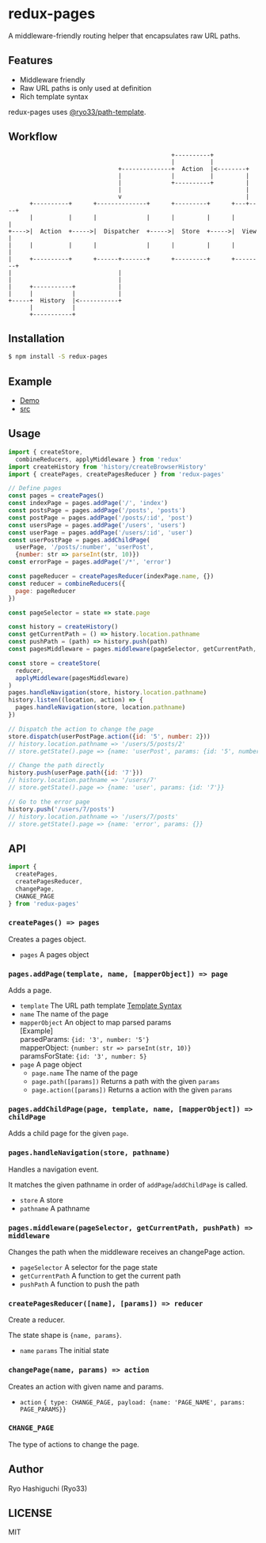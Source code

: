 # redux-pages
A middleware-friendly routing helper that encapsulates raw URL paths.

## Features
- Middleware friendly
- Raw URL paths is only used at definition
- Rich template syntax

redux-pages uses [@ryo33/path-template](https://github.com/ryo33/path-template).

## Workflow
```
                                              +----------+
                                              |          |
                               +--------------+  Action  |<--------+
                               |              |          |         |
                               |              +----------+         |
                               |                                   |
                               v                                   |
      +----------+      +--------------+      +---------+      +---+----+
      |          |      |              |      |         |      |        |
+---->|  Action  +----->|  Dispatcher  +----->|  Store  +----->|  View  |
|     |          |      |              |      |         |      |        |
|     +----------+      +------+-------+      +---------+      +--------+
|                              |
|                              |
|     +-----------+            |
|     |           |            |
+-----+  History  |<-----------+
      |           |
      +-----------+
```

## Installation
```bash
$ npm install -S redux-pages
```

## Example
- [Demo](http://ryo33.com/redux-pages/#/)
- [src](https://github.com/ryo33/redux-pages/tree/master/example/src)

## Usage
```javascript
import { createStore,
  combineReducers, applyMiddleware } from 'redux'
import createHistory from 'history/createBrowserHistory'
import { createPages, createPagesReducer } from 'redux-pages'

// Define pages
const pages = createPages()
const indexPage = pages.addPage('/', 'index')
const postsPage = pages.addPage('/posts', 'posts')
const postPage = pages.addPage('/posts/:id', 'post')
const usersPage = pages.addPage('/users', 'users')
const userPage = pages.addPage('/users/:id', 'user')
const userPostPage = pages.addChildPage(
  userPage, '/posts/:number', 'userPost',
  {number: str => parseInt(str, 10)})
const errorPage = pages.addPage('/*', 'error')

const pageReducer = createPagesReducer(indexPage.name, {})
const reducer = combineReducers({
  page: pageReducer
})

const pageSelector = state => state.page

const history = createHistory()
const getCurrentPath = () => history.location.pathname
const pushPath = (path) => history.push(path)
const pagesMiddleware = pages.middleware(pageSelector, getCurrentPath, pushPath)

const store = createStore(
  reducer,
  applyMiddleware(pagesMiddleware)
)
pages.handleNavigation(store, history.location.pathname)
history.listen((location, action) => {
  pages.handleNavigation(store, location.pathname)
})

// Dispatch the action to change the page
store.dispatch(userPostPage.action({id: '5', number: 2}))
// history.location.pathname => '/users/5/posts/2'
// store.getState().page => {name: 'userPost', params: {id: '5', number: 2}}

// Change the path directly
history.push(userPage.path({id: '7'}))
// history.location.pathname => '/users/7'
// store.getState().page => {name: 'user', params: {id: '7'}}

// Go to the error page
history.push('/users/7/posts')
// history.location.pathname => '/users/7/posts'
// store.getState().page => {name: 'error', params: {}}
```

## API

```javascript
import {
  createPages,
  createPagesReducer,
  changePage,
  CHANGE_PAGE
} from 'redux-pages'
```

### `createPages() => pages`
Creates a pages object.

- `pages` A pages object

### `pages.addPage(template, name, [mapperObject]) => page`
Adds a page.

- `template` The URL path template
[Template Syntax](https://github.com/ryo33/path-template#template-syntax)
- `name` The name of the page
- `mapperObject` An object to map parsed params  
  [Example]  
  parsedParams: `{id: '3', number: '5'}`  
  mapperObject: `{number: str => parseInt(str, 10)}`  
  paramsForState: `{id: '3', number: 5}`  
- `page` A page object
  - `page.name` The name of the page
  - `page.path([params])` Returns a path with the given `params`
  - `page.action([params])` Returns a action with the given `params`

### `pages.addChildPage(page, template, name, [mapperObject]) => childPage`
Adds a child page for the given `page`.

### `pages.handleNavigation(store, pathname)`
Handles a navigation event.

It matches the given pathname in order of `addPage`/`addChildPage` is called.

- `store` A store
- `pathname` A pathname

### `pages.middleware(pageSelector, getCurrentPath, pushPath) => middleware`
Changes the path when the middleware receives an changePage action.

- `pageSelector` A selector for the page state
- `getCurrentPath` A function to get the current path
- `pushPath` A function to push the path

### `createPagesReducer([name], [params]) => reducer`
Create a reducer.

The state shape is `{name, params}`.

- `name` `params` The initial state

### `changePage(name, params) => action`
Creates an action with given name and params.

- `action` `{ type: CHANGE_PAGE, payload: {name: 'PAGE_NAME', params: PAGE_PARAMS}}`

### `CHANGE_PAGE`
The type of actions to change the page.

## Author
Ryo Hashiguchi (Ryo33)

## LICENSE
MIT
